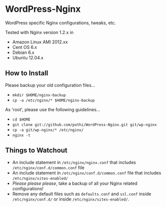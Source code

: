 WordPress-Nginx
===============

WordPress specific Nginx configurations, tweaks, etc.

Tested with Nginx version 1.2.x in
+ Amazon Linux AMI 2012.xx
+ Cent OS 6.x
+ Debian 6.x
+ Ubuntu 12.04.x

How to Install
--------------

Please backup your old configuration files...

+ `mkdir $HOME/nginx-backup`
+ `cp -a /etc/nginx/* $HOME/nginx-backup`

As 'root', please use the following guidelines...
+ `cd $HOME`
+ `git clone git://github.com/pothi/WordPress-Nginx.git git/wp-nginx`
+ `cp -a git/wp-nginx/* /etc/nginx/`
+ `nginx -t`

Things to Watchout
------------------

+ An include statement in `/etc/nginx/nginx.conf` that includes `/etc/nginx/conf.d/common.conf` file
+ An include statement in `/etc/nginx/conf.d/common.conf` file that includes `/etc/nginx/sites-enabled/`
+ *Please please please*, take a backup of all your Nginx related configurations!
+ Remove any default files such as `defaults.conf` and `ssl.conf` inside `/etc/nginx/conf.d/` or inside `/etc/nginx/sites-enabled/`.
